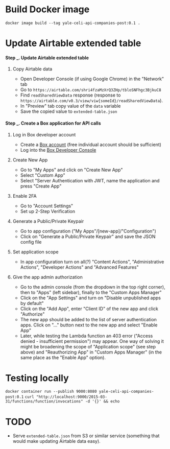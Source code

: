 # Build Docker image

`docker image build --tag yale-celi-api-companies-post:0.1 .`

# Update Airtable extended table

#### Step \_. Update Airtable extended table

1. Copy Airtable data

   - Open Developer Console (if using Google Chrome) in the "Network" tab
   - Go to `https://airtable.com/shri4fzaMzXrQ3ZHp/tbloSNFhgc3BjkuC8`
   - Find `readSharedViewData` response (response to `https://airtable.com/v0.3/view/viw{someId}/readSharedViewData`).
   - In "Preview" tab copy value of the `data` variable
   - Save the copied value to `extended-table.json`

#### Step \_. Create a Box application for API calls

1. Log in Box developer account

   - Create a [Box account](https://www.box.com/pricing/individual) (free individual account should be sufficient)
   - Log into the [Box Developer Console](https://developers.box.com)

2. Create New App

   - Go to "My Apps" and click on "Create New App"
   - Select "Custom App"
   - Select "Server Authentication with JWT, name the application and press "Create App"

3. Enable 2FA

   - Go to "Account Settings"
   - Set up 2-Step Verification

4. Generate a Public/Private Keypair

   - Go to app configuration ("My Apps"/[new-app]/"Configuration")
   - Click on "Generate a Public/Private Keypair" and save the JSON config file

5. Set application scope

   - In app configuration turn on all(?) "Content Actions", "Administrative Actions", "Developer Actions" and "Advanced Features"

6. Give the app admin authorization

   - Go to the admin console (from the dropdown in the top right corner), then to "Apps" (left sidebar), finally to the "Custom Apps Manager"
   - Click on the "App Settings" and turn on "Disable unpublished apps by default"
   - Click on the "Add App", enter "Client ID" of the new app and click "Authorize"
   - The new app should be added to the list of server authentication apps. Click on "..." button next to the new app and select "Enable App"
   - Later, while testing the Lambda function an 403 error ("Access denied - insufficient permission") may appear. One way of solving it might be broadening the scope of "Application scope" (see step above) and "Reauthorizing App" in "Custom Apps Manager" (in the same place as the "Enable App" option).

# Testing locally

`docker container run --publish 9000:8080 yale-celi-api-companies-post:0.1`
`curl "http://localhost:9000/2015-03-31/functions/function/invocations" -d '{}' && echo`

# TODO

- Serve `extended-table.json` from S3 or similar service (something that would make updating Airtable data easy).
